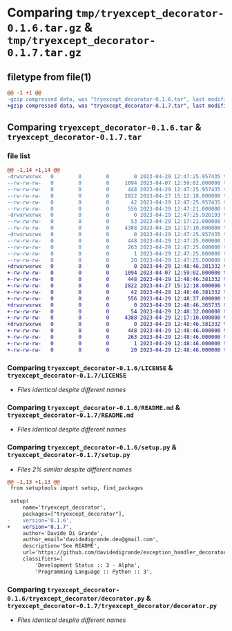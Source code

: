 # Comparing `tmp/tryexcept_decorator-0.1.6.tar.gz` & `tmp/tryexcept_decorator-0.1.7.tar.gz`

## filetype from file(1)

```diff
@@ -1 +1 @@
-gzip compressed data, was "tryexcept_decorator-0.1.6.tar", last modified: Sat Apr 29 12:47:25 2023, max compression
+gzip compressed data, was "tryexcept_decorator-0.1.7.tar", last modified: Sat Apr 29 12:48:46 2023, max compression
```

## Comparing `tryexcept_decorator-0.1.6.tar` & `tryexcept_decorator-0.1.7.tar`

### file list

```diff
@@ -1,14 +1,14 @@
-drwxrwxrwx   0        0        0        0 2023-04-29 12:47:25.957435 tryexcept_decorator-0.1.6/
--rw-rw-rw-   0        0        0     1094 2023-04-07 12:59:02.000000 tryexcept_decorator-0.1.6/LICENSE
--rw-rw-rw-   0        0        0      448 2023-04-29 12:47:25.957435 tryexcept_decorator-0.1.6/PKG-INFO
--rw-rw-rw-   0        0        0     2822 2023-04-27 15:12:18.000000 tryexcept_decorator-0.1.6/README.md
--rw-rw-rw-   0        0        0       42 2023-04-29 12:47:25.957435 tryexcept_decorator-0.1.6/setup.cfg
--rw-rw-rw-   0        0        0      556 2023-04-29 12:47:21.000000 tryexcept_decorator-0.1.6/setup.py
-drwxrwxrwx   0        0        0        0 2023-04-29 12:47:25.926193 tryexcept_decorator-0.1.6/tryexcept_decorator/
--rw-rw-rw-   0        0        0       53 2023-04-29 12:17:21.000000 tryexcept_decorator-0.1.6/tryexcept_decorator/__init__.py
--rw-rw-rw-   0        0        0     4388 2023-04-29 12:17:10.000000 tryexcept_decorator-0.1.6/tryexcept_decorator/decorator.py
-drwxrwxrwx   0        0        0        0 2023-04-29 12:47:25.957435 tryexcept_decorator-0.1.6/tryexcept_decorator.egg-info/
--rw-rw-rw-   0        0        0      448 2023-04-29 12:47:25.000000 tryexcept_decorator-0.1.6/tryexcept_decorator.egg-info/PKG-INFO
--rw-rw-rw-   0        0        0      263 2023-04-29 12:47:25.000000 tryexcept_decorator-0.1.6/tryexcept_decorator.egg-info/SOURCES.txt
--rw-rw-rw-   0        0        0        1 2023-04-29 12:47:25.000000 tryexcept_decorator-0.1.6/tryexcept_decorator.egg-info/dependency_links.txt
--rw-rw-rw-   0        0        0       20 2023-04-29 12:47:25.000000 tryexcept_decorator-0.1.6/tryexcept_decorator.egg-info/top_level.txt
+drwxrwxrwx   0        0        0        0 2023-04-29 12:48:46.381332 tryexcept_decorator-0.1.7/
+-rw-rw-rw-   0        0        0     1094 2023-04-07 12:59:02.000000 tryexcept_decorator-0.1.7/LICENSE
+-rw-rw-rw-   0        0        0      448 2023-04-29 12:48:46.381332 tryexcept_decorator-0.1.7/PKG-INFO
+-rw-rw-rw-   0        0        0     2822 2023-04-27 15:12:18.000000 tryexcept_decorator-0.1.7/README.md
+-rw-rw-rw-   0        0        0       42 2023-04-29 12:48:46.381332 tryexcept_decorator-0.1.7/setup.cfg
+-rw-rw-rw-   0        0        0      556 2023-04-29 12:48:37.000000 tryexcept_decorator-0.1.7/setup.py
+drwxrwxrwx   0        0        0        0 2023-04-29 12:48:46.365735 tryexcept_decorator-0.1.7/tryexcept_decorator/
+-rw-rw-rw-   0        0        0       54 2023-04-29 12:48:32.000000 tryexcept_decorator-0.1.7/tryexcept_decorator/__init__.py
+-rw-rw-rw-   0        0        0     4388 2023-04-29 12:17:10.000000 tryexcept_decorator-0.1.7/tryexcept_decorator/decorator.py
+drwxrwxrwx   0        0        0        0 2023-04-29 12:48:46.381332 tryexcept_decorator-0.1.7/tryexcept_decorator.egg-info/
+-rw-rw-rw-   0        0        0      448 2023-04-29 12:48:46.000000 tryexcept_decorator-0.1.7/tryexcept_decorator.egg-info/PKG-INFO
+-rw-rw-rw-   0        0        0      263 2023-04-29 12:48:46.000000 tryexcept_decorator-0.1.7/tryexcept_decorator.egg-info/SOURCES.txt
+-rw-rw-rw-   0        0        0        1 2023-04-29 12:48:46.000000 tryexcept_decorator-0.1.7/tryexcept_decorator.egg-info/dependency_links.txt
+-rw-rw-rw-   0        0        0       20 2023-04-29 12:48:46.000000 tryexcept_decorator-0.1.7/tryexcept_decorator.egg-info/top_level.txt
```

### Comparing `tryexcept_decorator-0.1.6/LICENSE` & `tryexcept_decorator-0.1.7/LICENSE`

 * *Files identical despite different names*

### Comparing `tryexcept_decorator-0.1.6/README.md` & `tryexcept_decorator-0.1.7/README.md`

 * *Files identical despite different names*

### Comparing `tryexcept_decorator-0.1.6/setup.py` & `tryexcept_decorator-0.1.7/setup.py`

 * *Files 2% similar despite different names*

```diff
@@ -1,13 +1,13 @@
 from setuptools import setup, find_packages
 
 setup(
     name='tryexcept_decorator',
     packages=["tryexcept_decorator"],
-    version='0.1.6',
+    version='0.1.7',
     author='Davide Di Grande',
     author_email='davidedigrande.dev@gmail.com',
     description='See README',
     url='https://github.com/davidedigrande/exception_handler_decorator',
     classifiers=[
         'Development Status :: 3 - Alpha',
         'Programming Language :: Python :: 3',
```

### Comparing `tryexcept_decorator-0.1.6/tryexcept_decorator/decorator.py` & `tryexcept_decorator-0.1.7/tryexcept_decorator/decorator.py`

 * *Files identical despite different names*

